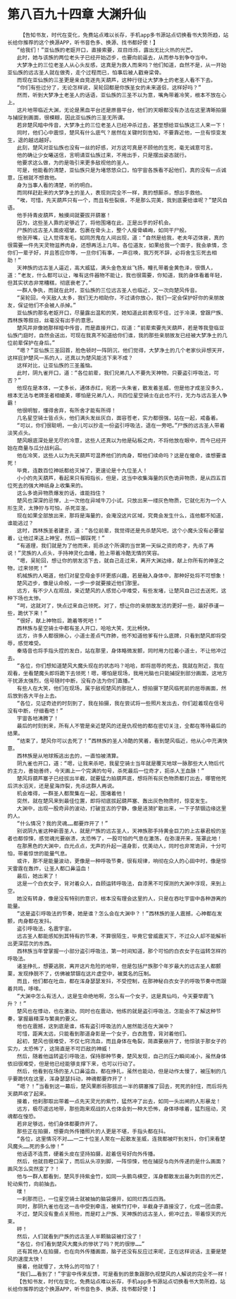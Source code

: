 # 第八百九十四章 大渊升仙
        【告知书友，时代在变化，免费站点难以长存，手机app多书源站点切换看书大势所趋，站长给你推荐的这个换源APP，听书音色多、换源、找书都好使！】
       “给我们！”亚仙族的老妪开口，直接索要，双目烁烁，露出无比火热的光芒。
       此时，她与该族的两位老头子已经开始迈步，也要向前逼去，从而参与到争夺当中。
       大梦净土的三位老圣人从心头反感，这真是为救人而来吗？他们知道，自然不是，从一开始亚仙族的远古圣人就在做秀，走个过程而已，怕事后被人戳脊梁骨。
       而现在亚仙族的三圣更是亲自竞逐先天葫芦，这种行径让大梦净土的老圣人看不下去。
       “你们有些过分了，无论怎样说，吴轮回都是你族圣女的未来道侣，这样好吗？”
       然而，听到大梦净土老圣人的话语，亚仙族的三圣不以为意，嘴角带着冷笑，根本不放在心上。
       这片地带临近大渊，无论是黑血平台还是原兽平台，他们的天眼都没有办法在这里清晰拍摄与捕捉到画面，很模糊，因此亚仙族的三圣无所谓。
       若非楚风暗中传音，大梦净土的三位老圣人已经冲杀过去，甚至想给亚仙族这三人来一下！
       同时，他们心中震惊，楚风有什么底气？居然在关键时刻告知，不要靠近他，一旦有惊变发生，退的越远越好。
       此刻，楚风对亚仙族也没有一丝的好感，对方这可真是不顾他的生死，毫无诚意可言。
       他的确让少女曦送信，言明请亚仙族过来，不用出手，只是摆出姿态就行。
       他要求这么做，为的是吸引来更多敌视他的圣人。
       可是，他能看的清楚，亚仙族只是为堵悠悠众口，怕宇宙各族看不起他们，真的没有一点诚意，压根就不想救他。
       身为当事人看的清楚，听的明白。
       而同样赶赴来的大梦净土的圣人，表现则完全不一样，真的想厮杀，想出手救他。
       “唉，可惜，先天葫芦只有一个，而且有些裂痕，不是那么完美，我到底要给谁呢？”楚风自语。
       他手持青皮葫芦，触摸间就要拔开葫塞！
       因为，这些圣人靠的足够近了，将他围堵在此，正是出手的好机会。
       尸族的远古圣人面皮褶皱，包裹在骨头上，整个人瘦骨嶙峋，如同干尸般。
       他张开嘴，让人觉得发毛，如同厉鬼在人间出现，道：“自然是给我，老夫年迈体衰，真的很需要一件先天灵物滋养肉身，还想再活上几年。各位道友，如果给我一个面子，我会承情，念你们一辈子好，并且答应你等，一旦你们有事，一声召唤，我万死不辞，必将舍生忘死去相助！”
       天神族的远古圣人逼近，高大威猛，满头金色发丝飞扬，瞳孔带着金黄色泽，很慑人，道：“老友，什么都可以让，唯有这件器物不能让，我也很需要，你知道，我的身体看着年轻，但其实状态非常糟糕，彻底衰老了。”
       一群人争执，而就在此时，亚仙族的三位远古圣人也临近，又一次向楚风传音。
       “吴轮回，今天敌人太多，我们无力相助你，不过请你放心，我们一定会保护好你的亲朋故友，保证他们不会被人杀掉。”
       亚仙族的那名老妪开口，尽量露出温和的笑，她知道此前表现不佳，过于冷漠，曾跟尸族、西林族等叙旧，丝毫没有出手的意思。
       楚风并非像她那样暗中传音，而是直接开口，叹道：“前辈索要先天葫芦，若是等我登临亚仙族门庭时，自然会送出，可现在我真不知道给你们谁，我的那些亲朋故友已经被大梦净土的几位前辈保护在身后。”
       “嗯？”亚仙族三圣回首，脸色顿时一阵阴沉，他们觉得，大梦净土的几个老家伙异想天开，这样庇护楚风一系的人，还真以为楚风能活下来不成？
       这样对比，让亚仙族的三圣羞恼。
       此时，阴九雀开口，道：“各位前辈，我们兄弟几人不要先天神物，只要盗引呼吸法，可否？”
       他现在是本体，一丈多长，通体赤红，宛若一头朱雀，散发着圣威，但是他才成圣没多久，根本无法与老牌圣者相媲美，哪怕是兄弟几人，共四位星空骑士在此也不行，无力与远古圣人争霸！
       他很明智，懂得舍弃，有所舍才能有所得！
       几名星空骑士皆点头，他们满头发丝灰白，面容苍老，实力都很强，站在一起，戒备着。
       “可以，你们很聪明，一会儿可以抄走一份盗引呼吸法，退在一旁吧。”尸族的远古圣人带着淡笑点头。
       楚风眼底深处是无尽的冷意，这些人还真以为他是砧板之肉，不将他放在眼中，而今已经开始在商量与瓜分战利品。
       他在冷笑，这些人以为先天葫芦可温养他们的肉身，帮他们续命吗？这是在催命，谁想要谁死！
       毕竟，连数百位神祇都给灭掉了，更遑论是十九位圣人！
       小小的先天葫芦，看起来只有拇指长，但是，这当中收集海量的灰色诡异物质，是从四五百位死去的强大神祇身上收集来的。
       这么多诡异物质爆发的话，谁能挡住？
       楚风也深深的忌惮，上一次他在异域牛刀小试，只放出来一缕灰色物质，它就化形为一个人形生灵，太狰狞与可怕，杀死亚圣。
       现在如果全部放出来，那将是海量的，会淹没这片区域，究竟会发生什么，连他都不知道，谁能逃过？
       这时，西林族圣者建言，道：“各位前辈，我觉得还是先杀楚风吧，这个小魔头没有必要留着，让他过来送上神宝，然后一脚踩死！”
       “有道理，我们就是为了他而来，扼杀这个所谓的当世第一天纵之资的奇才，先杀了再说！”灵族的人点头，手持神灵化血幡，脸上带着冷酷无情的笑容。
       “嗯，吴轮回，想让你的朋友活下去，就自己走过来，离开大渊边缘，献上你所有的神圣之物，过来领死！”
       机械族的人喝道，他们对星空母金手环更感兴趣，若是融入身体中，那种好处将不可想象！
       楚风迈步，像是认命般，一步一步就要接近他们那里。
       远方，有不少人在观战，亲近楚风的人感觉心中难受，有些发堵，让楚风自己过去送死，这种下场也太惨。
       “呵，这就对了，快点过来自己领死。对了，想让你的亲朋故友活的更好一些，最好恭谨一些，跪伏下来！”
       “很好，献上神物后，跪着等死吧！”
       西林族与星空骑士中都有圣人开口，哈哈大笑，无比畅快。
       远方，许多人都很揪心，小道士差点气炸肺，他不知道他爹有什么底牌，只看到楚风即将受辱，感觉难受。
       秦珞音也将手指头捏的发白，站在那里，身体略微发颤，同时用力拉着小道士，不让他冲过去。
       “各位，你们想知道楚风大魔头现在的状态吗？哈哈，即将屈辱的死去，我就在附近，我在观看，坐看楚魔头即将跪下去领死！嗯，哪怕是现场，我用光脑也只能捕捉到部分画面，这地方干扰源太强烈，信号随时中断，没有办法为你们直播。”
       有些人在大笑，他们在现场，属于敌视楚风的那批人，想拍摄下楚风临死前的屈辱画面，然后放到各大平台上去。
       “各位，见证奇迹的时刻到了，我在拍摄，我在尝试将一些照片发出去，你们趁着现在信号没有中断，仔细看吧！”
       宇宙各地沸腾了！
       最后的时刻到来，所有人不管是亲近楚风的还是仇视他的都在密切关注，全都在等待最后的结果。
       “结束了，楚风你可以去死了！”西林族的圣人冷酷的笑着，看到楚风临近，他从心中充满快意。
       西林族是从地球叛逃出去的，一直怕被清算。
       阴九雀也开口，道：“嗯，让我来杀吧，我星空骑士当年就是覆灭地球一脉那些大人物后代的主力，善始善终，今天画上一个完满的句号，杀死最后一位奇才，扼杀人王血脉！”
       楚风将葫芦塞子已经拔出半截，就要猛力拍葫芦底，想将所有灰色物质都打出去，哪管他死后洪水滔天，还是星海炸裂，先杀这群人再说。
       机会难得，一群圣人都聚集在一起，围堵着他！
       突然，就在楚风来到最佳位置，即将彻底拔起葫芦塞、轰出灰色物质时，惊变发生。
       大渊中，出现一股奇异的波动，打破亘古的宁静，像是涟漪扩散出来，一下子禁锢边缘这里的人。
       “什么情况？我的灵魂……都要炸开了！”
       别说阴九雀这种新晋圣人，就是尸族的远古圣人，天神族那手持黄金巨刀的上古暴君般的圣者也都惊悚，感觉魂光要崩溃，太恐怖了，一股可怕的气息在激荡，在弥漫开来，笼罩此地！
       在那黑色的大渊中，白光点点，无声的升起一道身影，优美动人，同时也非常诡异，十分可怕，带着惊世的能量气息。
       或许，那不是能量波动，更像是一种呼吸节奏，很有规律，响彻在众人的心田中时，像是惊天雷霆在轰炸，让圣人都口鼻溢血！
       最后，她出来了！
       这是一个白衣女子，背对着众人，自顾运转呼吸法，自漆黑不可探测的大渊中浮现，来到上空。
       她没有转身，像是没有特别的意识，根本没有理会这里的人，只是在吞吐宇宙中各种游离的能量。
       “这是盗引呼吸法的节奏，她是谁？怎么会在大渊中？！”西林族的圣人震撼，心神都在发颤，肉身都在发抖。
       盗引呼吸法，名震宇宙。
       远古圣人都能感知到其特有的节凑，不算很陌生，毕竟它曾威震天下，不过众人却不能解析出更深层次的东西。
       西林族当年曾掌握一小部分盗引呼吸法，第一时间知道，那个可怕的白衣女子在运转怎样的呼吸法。
       诸圣挣扎，想要逃脱，离开这片危险的地带，但是包括尸族那个年岁最大的远古圣人都颤栗，发现挣脱不了，仿佛被禁锢在这片虚空中，被莫名的压制。
       而且，他们都在吐血，都在浑身瑟瑟发抖，不受控制，在那神秘白衣女子的呼吸节奏中而跟着共鸣，哆嗦。
       “大渊中怎么有活人，这是生命绝地啊，怎么有一个女子，这是真仙吗，今天要举霞飞升？！”
       楚风也在悸动，也在激动，同时也在震动，他练的就是盗引呼吸法，怎能会不了解这种节奏，掌握最精深与繁奥的要义。
       他也在震撼，这到底是谁，练有盗引呼吸法的人居然能活在大渊中？
       可惜，距离太远，只能看到那道身影是一个女子，白衣胜雪，背对着他们。
       起初，楚风也很难受，不仅七窍流血，而且身体在龟裂，简直要崩开了，他惊骇于那女子的实力，太恐怖了，这简直是不可匹敌的神威！
       然后，随着他运转盗引呼吸法，保持那种节奏，楚风发现，自己的压力瞬间减小，虽然身体依旧很难受，但是他已经能够支撑下来，也可以行动了。
       然后，他看到在场的圣人口鼻溢血，都在挣扎，虽然也能动，但是动作太慢了，被压制的几乎要跪伏在这里，浑身瑟瑟抖动，神魂都要炸开了！
       “嗯？！”当看到这一幕后，楚风果断将那拔出一半的葫塞推了回去，死死的封住，而后将先天葫芦收了起来。
       接着，他刹那取出带着一点先天灵光的紫竹，猛然冲了出去，如同一头出闸的人形暴龙！
       远方，极尽遥远地带，那些跑来观战的人也体会到一种大恐怖，身体哆嗦着，猛烈摇动，灵魂都在惶恐。
       若非足够远，他们身体都要炸开了。
       那些正在拍摄，想要向外传播照片的人更是不堪，手指头都在抖。
       “各位，这里情况不对……一二十位圣人聚在一起散发圣威，连我都被吓到发抖，你们来看楚风魔头……死的多么惨！”
       他话语不连贯，硬着头皮在坚持拍摄，趁着信号好向外传播。
       然后，他就目瞪口呆了，而后从头凉到脚，一阵惊悚，他在捕捉与向外传递的是什么画面？画风怎么突然变了？！
       他与一群人都看到，楚风手持紫金竹，如同一头鹏鸟横空，浑身都散发出最为刺目的光芒，轮动紫竹，向前抽去。
       噗！
       一刹那而已，一位星空骑士就被抽的脑袋爆开，如同烂西瓜四溅。
       同时，那阴九雀也在这一击中受到牵连，被紫竹打中，半截身子直接没了，化成一团血雾。
       不过，楚风没有重点关照他，而是盯上尸族、天神族的远古圣人，俯冲过去，带着惊天的光束。
       砰！
       然后，人们就看到尸族的远古圣人半颗脑袋被打没了！
       “各位，你们看到楚风大魔头的惨状了吗？死的很惨……”
       还有其他人在拍摄，也在向外传播画面，脑子还没有反应过来呢，正在这样说话，主要是楚风的速度太快！
       接着，他就懵了，太特么的可怕了！
       “我们……看到了！”宇宙中传来反馈，可是看到的景象跟那仇视楚风的人解说的完全不一样！
       【告知书友，时代在变化，免费站点难以长存，手机app多书源站点切换看书大势所趋，站长给你推荐的这个换源APP，听书音色多、换源、找书都好使！】